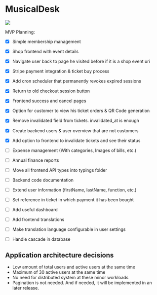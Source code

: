 # MusicalDesk

[![](https://tokei.rs/b1/github/MathisBurger/MusicalDesk?category=lines)](https://github.com/XAMPPRocky/tokei)

MVP Planning:

- [x] Simple membership management
- [x] Shop frontend with event details
- [x] Navigate user back to page he visited before if it is a shop event uri
- [x] Stripe payment integration & ticket buy process
- [x] Add cron scheduler that permanently revokes expired sessions
- [x] Return to old checkout session button
- [x] Frontend success and cancel pages
- [x] Option for customer to view his ticket orders & QR Code generation
- [x] Remove invalidated field from tickets. invalidated_at is enough
- [x] Create backend users & user overview that are not customers
- [x] Add option to frontend to invalidate tickets and see their status
- [ ] Expense management (With categories, Images of bills, etc.)
- [ ] Annual finance reports
- [ ] Move all frontend API types into typings folder
- [ ] Backend code documentation
- [ ] Extend user information (firstName, lastName, function, etc.)
- [ ] Set reference in ticket in which payment it has been bought
- [ ] Add useful dashboard
- [ ] Add frontend translations
- [ ] Make translation language configurable in user settings
- [ ] Handle cascade in database


## Application architecture decisions

- Low amount of total users and active users at the same time
- Maximum of 30 active users at the same time
- No need for distributed system at these minor workloads
- Pagination is not needed. And if needed, it will be implemented in an later release.
